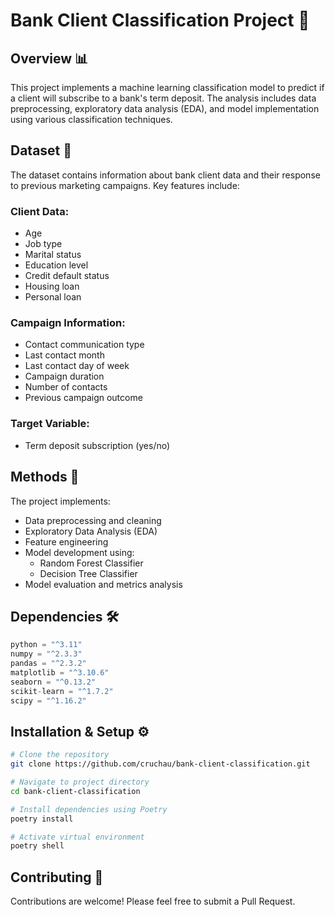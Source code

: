# Bank Client Classification Project 🏦

## Overview 📊
This project implements a machine learning classification model to predict if a client will subscribe to a bank's term deposit. The analysis includes data preprocessing, exploratory data analysis (EDA), and model implementation using various classification techniques.

## Dataset 📑
The dataset contains information about bank client data and their response to previous marketing campaigns. Key features include:

### Client Data:
- Age
- Job type
- Marital status
- Education level
- Credit default status
- Housing loan
- Personal loan

### Campaign Information:
- Contact communication type
- Last contact month
- Last contact day of week
- Campaign duration
- Number of contacts
- Previous campaign outcome

### Target Variable:
- Term deposit subscription (yes/no)

## Methods 🔬
The project implements:
- Data preprocessing and cleaning
- Exploratory Data Analysis (EDA)
- Feature engineering
- Model development using:
  - Random Forest Classifier
  - Decision Tree Classifier
- Model evaluation and metrics analysis

## Dependencies 🛠️
```python
python = "^3.11"
numpy = "^2.3.3"
pandas = "^2.3.2"
matplotlib = "^3.10.6"
seaborn = "^0.13.2"
scikit-learn = "^1.7.2"
scipy = "^1.16.2"
```

## Installation & Setup ⚙️
```bash
# Clone the repository
git clone https://github.com/cruchau/bank-client-classification.git

# Navigate to project directory
cd bank-client-classification

# Install dependencies using Poetry
poetry install

# Activate virtual environment
poetry shell
```

## Contributing 🤝
Contributions are welcome! Please feel free to submit a Pull Request.

